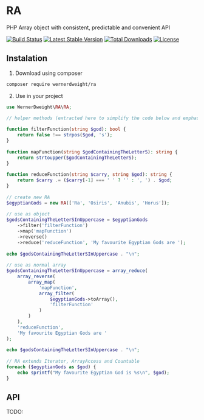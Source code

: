 RA
==

PHP Array object with consistent, predictable and convenient API

[![Build Status](https://travis-ci.org/wernerdweight/RA.svg?branch=master)](https://travis-ci.org/wernerdweight/RA)
[![Latest Stable Version](https://poser.pugx.org/wernerdweight/ra/v/stable)](https://packagist.org/packages/wernerdweight/ra)
[![Total Downloads](https://poser.pugx.org/wernerdweight/ra/downloads)](https://packagist.org/packages/wernerdweight/ra)
[![License](https://poser.pugx.org/wernerdweight/ra/license)](https://packagist.org/packages/wernerdweight/ra)

Instalation
--

1) Download using composer

```bash
composer require wernerdweight/ra
```

2) Use in your project

```php
use WernerDweight\RA\RA;
 
// helper methods (extracted here to simplify the code below and emphasize the difference)

function filterFunction(string $god): bool {
    return false !== strpos($god, 's');
}
 
function mapFunction(string $godContainingTheLetterS): string {
    return strtoupper($godContainingTheLetterS);
}
 
function reduceFunction(string $carry, string $god): string {
    return $carry .= ($carry[-1] === ' ' ? '' : ', ') . $god;
}
 
// create new RA
$egyptianGods = new RA(['Ra', 'Osiris', 'Anubis', 'Horus']);
 
// use as object
$godsContainingTheLetterSInUppercase = $egyptianGods
    ->filter('filterFunction')
    ->map('mapFunction')
    ->reverse()
    ->reduce('reduceFunction', 'My favourite Egyptian Gods are ');
 
echo $godsContainingTheLetterSInUppercase . "\n";
 
// use as normal array
$godsContainingTheLetterSInUppercase = array_reduce(
    array_reverse(
        array_map(
            'mapFunction',
            array_filter(
                $egyptianGods->toArray(),
                'filterFunction'
            )
        )
    ),
    'reduceFunction',
    'My favourite Egyptian Gods are '
);
 
echo $godsContainingTheLetterSInUppercase . "\n";
 
// RA extends Iterator, ArrayAccess and Countable
foreach ($egyptianGods as $god) {
    echo sprintf("My favourite Egyptian God is %s\n", $god);
}
```

API
--

TODO:
